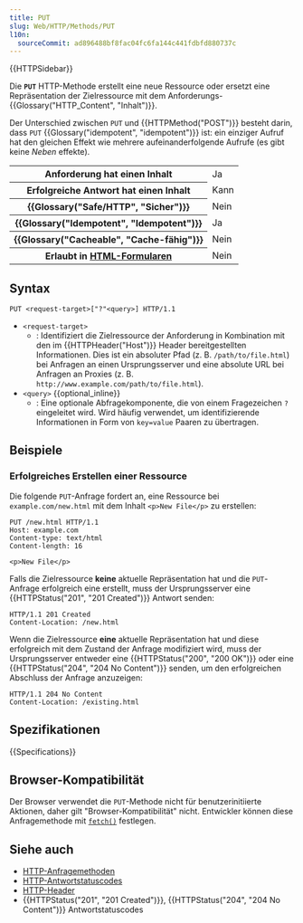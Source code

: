 ```yaml
---
title: PUT
slug: Web/HTTP/Methods/PUT
l10n:
  sourceCommit: ad896488bf8fac04fc6fa144c441fdbfd880737c
---
```


{{HTTPSidebar}}

Die **`PUT`** HTTP-Methode erstellt eine neue Ressource oder ersetzt eine Repräsentation der Zielressource mit dem Anforderungs-{{Glossary("HTTP_Content", "Inhalt")}}.

Der Unterschied zwischen `PUT` und {{HTTPMethod("POST")}} besteht darin, dass `PUT` {{Glossary("idempotent", "idempotent")}} ist: ein einziger Aufruf hat den gleichen Effekt wie mehrere aufeinanderfolgende Aufrufe (es gibt keine _Neben_ effekte).

<table class="properties">
  <tbody>
    <tr>
      <th scope="row">Anforderung hat einen Inhalt</th>
      <td>Ja</td>
    </tr>
    <tr>
      <th scope="row">Erfolgreiche Antwort hat einen Inhalt</th>
      <td>Kann</td>
    </tr>
    <tr>
      <th scope="row">{{Glossary("Safe/HTTP", "Sicher")}}</th>
      <td>Nein</td>
    </tr>
    <tr>
      <th scope="row">{{Glossary("Idempotent", "Idempotent")}}</th>
      <td>Ja</td>
    </tr>
    <tr>
      <th scope="row">{{Glossary("Cacheable", "Cache-fähig")}}</th>
      <td>Nein</td>
    </tr>
    <tr>
      <th scope="row">
        Erlaubt in <a href="/de/docs/Learn_web_development/Extensions/Forms">HTML-Formularen</a>
      </th>
      <td>Nein</td>
    </tr>
  </tbody>
</table>

## Syntax

```http
PUT <request-target>["?"<query>] HTTP/1.1
```

- `<request-target>`
  - : Identifiziert die Zielressource der Anforderung in Kombination mit den im {{HTTPHeader("Host")}} Header bereitgestellten Informationen.
    Dies ist ein absoluter Pfad (z. B. `/path/to/file.html`) bei Anfragen an einen Ursprungsserver und eine absolute URL bei Anfragen an Proxies (z. B. `http://www.example.com/path/to/file.html`).
- `<query>` {{optional_inline}}
  - : Eine optionale Abfragekomponente, die von einem Fragezeichen `?` eingeleitet wird.
    Wird häufig verwendet, um identifizierende Informationen in Form von `key=value` Paaren zu übertragen.

## Beispiele

### Erfolgreiches Erstellen einer Ressource

Die folgende `PUT`-Anfrage fordert an, eine Ressource bei `example.com/new.html` mit dem Inhalt `<p>New File</p>` zu erstellen:

```http
PUT /new.html HTTP/1.1
Host: example.com
Content-type: text/html
Content-length: 16

<p>New File</p>
```

Falls die Zielressource **keine** aktuelle Repräsentation hat und die `PUT`-Anfrage erfolgreich eine erstellt, muss der Ursprungsserver eine {{HTTPStatus("201", "201 Created")}} Antwort senden:

```http
HTTP/1.1 201 Created
Content-Location: /new.html
```

Wenn die Zielressource **eine** aktuelle Repräsentation hat und diese erfolgreich mit dem Zustand der Anfrage modifiziert wird, muss der Ursprungsserver entweder eine {{HTTPStatus("200", "200 OK")}} oder eine {{HTTPStatus("204", "204 No Content")}} senden, um den erfolgreichen Abschluss der Anfrage anzuzeigen:

```http
HTTP/1.1 204 No Content
Content-Location: /existing.html
```

## Spezifikationen

{{Specifications}}

## Browser-Kompatibilität

Der Browser verwendet die `PUT`-Methode nicht für benutzerinitiierte Aktionen, daher gilt "Browser-Kompatibilität" nicht.
Entwickler können diese Anfragemethode mit [`fetch()`](/de/docs/Web/API/Window/fetch) festlegen.

## Siehe auch

- [HTTP-Anfragemethoden](/de/docs/Web/HTTP/Methods)
- [HTTP-Antwortstatuscodes](/de/docs/Web/HTTP/Status)
- [HTTP-Header](/de/docs/Web/HTTP/Headers)
- {{HTTPStatus("201", "201 Created")}}, {{HTTPStatus("204", "204 No Content")}} Antwortstatuscodes
